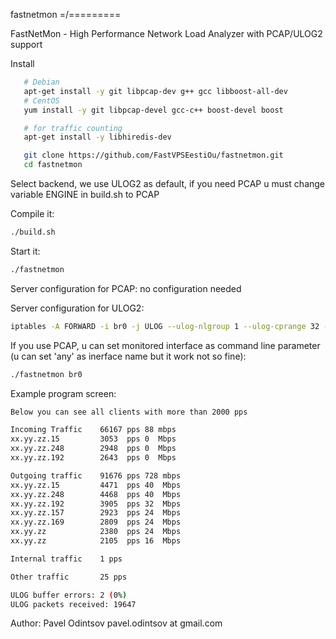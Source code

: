 fastnetmon
=/=========

FastNetMon - High Performance Network Load Analyzer with PCAP/ULOG2 support

Install

```bash
   # Debian
   apt-get install -y git libpcap-dev g++ gcc libboost-all-dev
   # CentOS
   yum install -y git libpcap-devel gcc-c++ boost-devel boost

   # for traffic counting
   apt-get install -y libhiredis-dev

   git clone https://github.com/FastVPSEestiOu/fastnetmon.git
   cd fastnetmon
```

Select backend, we use ULOG2 as default, if you need PCAP u must change variable ENGINE in build.sh to PCAP

Compile it:
```bash
./build.sh
```

Start it:
```bash
./fastnetmon
```
Server configuration for PCAP:
 no configuration needed

Server configuration for ULOG2:
```bash
iptables -A FORWARD -i br0 -j ULOG --ulog-nlgroup 1 --ulog-cprange 32 --ulog-qthreshold 45
```

If you use PCAP, u can set monitored interface as command line parameter (u can set 'any' as inerface name but it work not so fine):
```bash
./fastnetmon br0
``` 

Example program screen:
```bash
Below you can see all clients with more than 2000 pps

Incoming Traffic    66167 pps 88 mbps
xx.yy.zz.15         3053  pps 0  Mbps
xx.yy.zz.248        2948  pps 0  Mbps
xx.yy.zz.192        2643  pps 0  Mbps

Outgoing traffic    91676 pps 728 mbps
xx.yy.zz.15         4471  pps 40  Mbps
xx.yy.zz.248        4468  pps 40  Mbps
xx.yy.zz.192        3905  pps 32  Mbps
xx.yy.zz.157        2923  pps 24  Mbps
xx.yy.zz.169        2809  pps 24  Mbps
xx.yy.zz            2380  pps 24  Mbps
xx.yy.zz            2105  pps 16  Mbps

Internal traffic    1 pps

Other traffic       25 pps

ULOG buffer errors: 2 (0%)
ULOG packets received: 19647
```

Author: Pavel Odintsov pavel.odintsov at gmail.com
